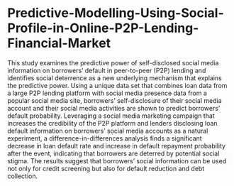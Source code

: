 # Predictive-Modelling-Using-Social-Profile-in-Online-P2P-Lending-Financial-Market


This study examines the predictive power of self-disclosed social media information on borrowers’ default in peer-to-peer (P2P) lending and identifies social deterrence as a new underlying mechanism that explains the predictive power. Using a unique data set that combines loan data from a large P2P lending platform with social media presence data from a popular social media site, borrowers’ self-disclosure of their social media account and their social media activities are shown to predict borrowers’ default probability. Leveraging a social media marketing campaign that increases the credibility of the P2P platform and lenders disclosing loan default information on borrowers’ social media accounts as a natural experiment, a difference-in-differences analysis finds a significant decrease in loan default rate and increase in default repayment probability after the event, indicating that borrowers are deterred by potential social stigma. The results suggest that borrowers’ social information can be used not only for credit screening but also for default reduction and debt collection.
